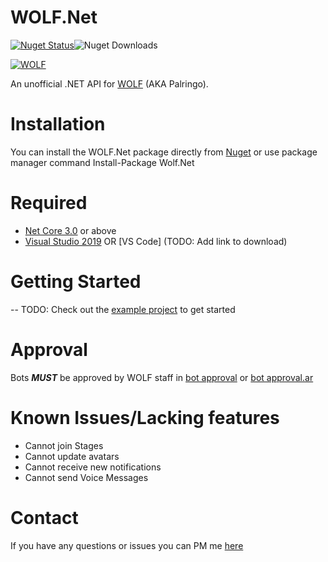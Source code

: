# WOLF.Net
[![Nuget Status](https://img.shields.io/nuget/vpre/Wolf.Net)](https://www.nuget.org/packages/Wolf.Net/)![Nuget Downloads](https://img.shields.io/nuget/dt/WOLF.Net.svg)

[![WOLF](https://i.imgur.com/3G7wMCV.png)](https://wolf.live.com/)

An unofficial .NET API for [WOLF](https://wolf.live.com/) (AKA Palringo).

# Installation 

You can install the WOLF.Net package directly from [Nuget](https://www.nuget.org/packages/Wolf.Net/) or use package manager command Install-Package Wolf.Net
 
# Required

- [Net Core 3.0](https://dotnet.microsoft.com/download/dotnet-core/3.0) or above
- [Visual Studio 2019](https://docs.microsoft.com/en-us/visualstudio/windows/?view=vs-2019) OR [VS Code] (TODO: Add link to download)

# Getting Started

-- TODO: Check out the [example project](https://github.com/dewwalters/Wolf.Net/tree/3.0.0/Wolf.Net.Example) to get started

# Approval

Bots _**MUST**_ be approved by WOLF staff in [bot approval](http://wolflive.com/bot+approval?r=80280172) or [bot approval.ar](http://wolflive.com/bot+approval.ar?r=80280172)
 
# Known Issues/Lacking features

- Cannot join Stages
- Cannot update avatars 
- Cannot receive new notifications
- Cannot send Voice Messages

# Contact 

If you have any questions or issues you can PM me [here](http://wolf.live/u/80280172)

